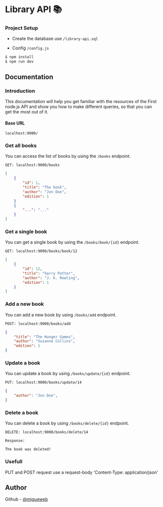# Library API 📚

### Project Setup
- Create the database use `/library-api.sql`

- Config `/config.js`

```javascript
$ npm install
$ npm run dev
```
## Documentation

### Introduction
This documentation will help you get familiar with the resources of the First node.js API and show you how to make different queries, so that you can get the most out of it.

#### Base URL
`localhost:9000/`

### Get all books
You can access the list of books by using the `/books` endpoint. 

`GET: localhost:9000/books`
```json
[
    {
        "id": 1,
        "title": "The book",
        "author": "Jon Doe",
        "edition": 1
    }
    {
        "...": "..."
    }
]
```

### Get a single book
You can get a single book by using the `/books/book/{id}` endpoint.

`GET: localhost:9000/books/book/12`
```json
[
    {
        "id": 12,
        "title": "harry Potter",
        "author": "J. K. Rowling",
        "edition": 1
    }
]
```

### Add a new book
You can add a new book by using `/books/add` endpoint. 

`POST: localhost:9000/books/add`
```json
{
    "title": "The Hunger Games",
    "author": "Suzanne Collins",
    "edition": 1
}
```

### Update a book
You can update a book by using `/books/update/{id}` endpoint. 

`PUT: localhost:9000/books/update/14`
```json
{
    "author": "Jon Doe",
}
```
### Delete a book
You can delete a book by using `/books/delete/{id}` endpoint. 

`DELETE: localhost:9000/books/delete/14`
```
Response:

The book was deleted!
```
### Usefull
PUT and POST request use a request-body 'Content-Type: application/json'
## Author
Github - [@migueweb](https://github.com/migueweb)